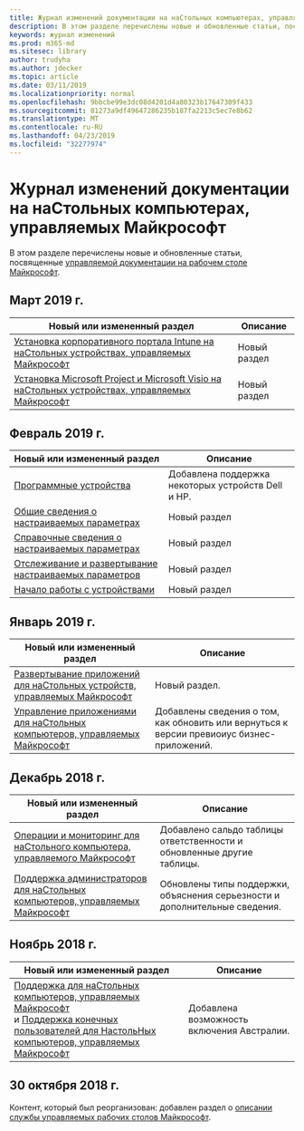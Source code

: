 ```yaml
---
title: Журнал изменений документации на наСтольных компьютерах, управляемых Майкрософт
description: В этом разделе перечислены новые и обновленные статьи, посвященные управляемому рабочему столу Майкрософт.
keywords: журнал изменений
ms.prod: m365-md
ms.sitesec: library
author: trudyha
ms.author: jdecker
ms.topic: article
ms.date: 03/11/2019
ms.localizationpriority: normal
ms.openlocfilehash: 9bbcbe99e3dc08d4201d4a80323b17647309f433
ms.sourcegitcommit: 81273a9df49647286235b187fa2213c5ec7e8b62
ms.translationtype: MT
ms.contentlocale: ru-RU
ms.lasthandoff: 04/23/2019
ms.locfileid: "32277974"
---
```

# <a name="change-history-for-microsoft-managed-desktop-documentation"></a>Журнал изменений документации на наСтольных компьютерах, управляемых Майкрософт

В этом разделе перечислены новые и обновленные статьи, посвященные [управляемой документации на рабочем столе Майкрософт](index.yml).

## <a name="march-2019"></a>Март 2019 г.
Новый или измененный раздел | Описание
--- | ---
[Установка корпоративного портала Intune на наСтольных устройствах, управляемых Майкрософт](get-started/company-portal.md) | Новый раздел
[Установка Microsoft Project и Microsoft Visio на наСтольных устройствах, управляемых Майкрософт](get-started/project-visio.md) | Новый раздел

## <a name="february-2019"></a>Февраль 2019 г.
Новый или измененный раздел | Описание
--- | ---
[Программные устройства](service-description/device-list.md) | Добавлена поддержка некоторых устройств Dell и HP.
[Общие сведения о настраиваемых параметрах](working-with-managed-desktop/config-setting-overview.md) | Новый раздел
[Справочные сведения о настраиваемых параметрах](working-with-managed-desktop/config-setting-ref.md) | Новый раздел
[Отслеживание и развертывание настраиваемых параметров](working-with-managed-desktop/config-setting-deploy.md) | Новый раздел
[Начало работы с устройствами](get-started/get-started-devices.md) | Новый раздел

## <a name="january-2019"></a>Январь 2019 г.
Новый или измененный раздел | Описание
--- | ---
[Развертывание приложений для наСтольных устройств, управляемых Майкрософт](get-started/deploy-apps.md) | Новый раздел.
[Управление приложениями для наСтольных компьютеров, управляемых Майкрософт](working-with-managed-desktop/manage-apps.md) | Добавлены сведения о том, как обновить или вернуться к версии превиоиус бизнес-приложений. 

## <a name="december-2018"></a>Декабрь 2018 г.
Новый или измененный раздел | Описание
--- | ---
[Операции и мониторинг для наСтольного компьютера, управляемого Майкрософт](service-description/operations-and-monitoring.md) | Добавлено сальдо таблицы ответственности и обновленные другие таблицы.
[Поддержка администраторов для наСтольных компьютеров, управляемых Майкрософт](working-with-managed-desktop/admin-support.md) | Обновлены типы поддержки, объяснения серьезности и дополнительные сведения.

## <a name="november-2018"></a>Ноябрь 2018 г.

Новый или измененный раздел | Описание
--- | ---
[Поддержка для наСтольных компьютеров, управляемых Майкрософт](service-description/support.md)<br />и [Поддержка конечных пользователей для НастольНых компьютеров, управляемых Майкрософт](working-with-managed-desktop/end-user-support.md) | Добавлена возможность включения Австралии.

## <a name="october-30-2018"></a>30 октября 2018 г.
Контент, который был реорганизован: добавлен раздел о [описании службы управляемых рабочих столов Майкрософт](service-description/index.md). 

